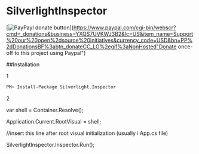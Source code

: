 # SilverlightInspector
[![PayPayl donate button](https://www.paypalobjects.com/en_AU/i/btn/btn_donate_SM.gif)](https://www.paypal.com/cgi-bin/webscr?cmd=_donations&business=YXQS7UVKWJ3B2&lc=US&item_name=Support%20our%20open%2dsource%20initiatives&currency_code=USD&bn=PP%2dDonationsBF%3abtn_donateCC_LG%2egif%3aNonHosted"Donate once-off to this project using Paypal")

##Installation

1

```sh
PM> Install-Package Silverlight.Inspector
```

2

var shell = Container.Resolve<ShellView>();

Application.Current.RootVisual = shell;

//insert this line after root visual initialization (usually i App.cs file)

SilverlightInspector.Inspector.Run();


